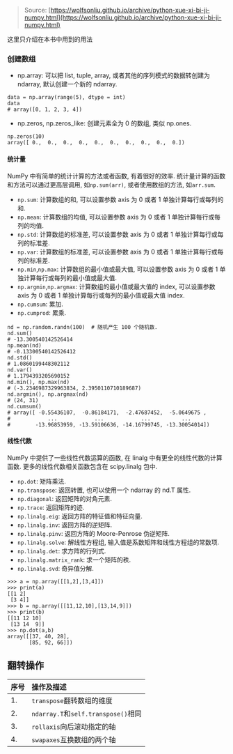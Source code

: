 > Source: [https://wolfsonliu.github.io/archive/python-xue-xi-bi-ji-numpy.html](https://wolfsonliu.github.io/archive/python-xue-xi-bi-ji-numpy.html)

这里只介绍在本书中用到的用法

### 创建数组

* np.array: 可以把 list, tuple, array, 或者其他的序列模式的数据转创建为 ndarray, 默认创建一个新的 ndarray.

```
data = np.array(range(5), dtype = int)
data
# array([0, 1, 2, 3, 4])
```

* np.zeros, np.zeros\_like: 创建元素全为 0 的数组, 类似 np.ones.

```
np.zeros(10)
array([ 0.,  0.,  0.,  0.,  0.,  0.,  0.,  0.,  0.,  0.])
```

#### 统计量

NumPy 中有简单的统计计算的方法或者函数, 有着很好的效率. 统计量计算的函数和方法可以通过更高层调用, 如`np.sum(arr)`, 或者使用数组的方法, 如`arr.sum`.

* `np.sum`: 计算数组的和, 可以设置参数 axis 为 0 或者 1 单独计算每行或每列的和.
* `np.mean`: 计算数组的均值, 可以设置参数 axis 为 0 或者 1 单独计算每行或每列的均值.
* `np.std`: 计算数组的标准差, 可以设置参数 axis 为 0 或者 1 单独计算每行或每列的标准差.
* `np.var`: 计算数组的标准差, 可以设置参数 axis 为 0 或者 1 单独计算每行或每列的标准差.
* `np.min`,`np.max`: 计算数组的最小值或最大值, 可以设置参数 axis 为 0 或者 1 单独计算每行或每列的最小值或最大值.
* `np.argmin`,`np.argmax`: 计算数组的最小值或最大值的 index, 可以设置参数 axis 为 0 或者 1 单独计算每行或每列的最小值或最大值 index.
* `np.cumsum`: 累加.
* `np.cumprod`: 累乘.

```
nd = np.random.randn(100)  # 随机产生 100 个随机数.
nd.sum()
# -13.300540142526414
np.mean(nd)
# -0.13300540142526412
nd.std()
# 1.0860199448302112
nd.var()
# 1.1794393205690152
nd.min(), np.max(nd)
# (-3.2346987329963834, 2.3950110710189687)
nd.argmin(), np.argmax(nd)
# (24, 31)
nd.cumsum()
# array([ -0.55436107,  -0.86184171,  -2.47687452,  -5.0649675 ,
#            ...            ...            ...          ...
#        -13.96853959, -13.59106636, -14.16799745, -13.30054014])
```

#### 线性代数

NumPy 中提供了一些线性代数运算的函数, 在 linalg 中有更全的线性代数的计算函数. 更多的线性代数相关函数包含在 scipy.linalg 包中.

* `np.dot`: 矩阵乘法.
* `np.transpose`: 返回转置, 也可以使用一个 ndarray 的 nd.T 属性.
* `np.diagonal`: 返回矩阵的对角元素.
* `np.trace`: 返回矩阵的迹.
* `np.linalg.eig`: 返回方阵的特征值和特征向量.
* `np.linalg.inv`: 返回方阵的逆矩阵.
* `np.linalg.pinv`: 返回方阵的 Moore-Penrose 伪逆矩阵.
* `np.linalg.solve`: 解线性方程组, 输入值是系数矩阵和线性方程组的常数项.
* `np.linalg.det`: 求方阵的行列式.
* `np.linalg.matrix_rank`: 求一个矩阵的秩.
* `np.linalg.svd`: 奇异值分解.

```
>>> a = np.array([[1,2],[3,4]]) 
>>> print(a)
[[1 2]
 [3 4]]
>>> b = np.array([[11,12,10],[13,14,9]]) 
>>> print(b)
[[11 12 10]
 [13 14  9]]
>>> np.dot(a,b)
array([[37, 40, 28],
       [85, 92, 66]])
```

## 翻转操作

| 序号 | 操作及描述 |
| :--- | :--- |
| 1. | `transpose`翻转数组的维度 |
| 2. | `ndarray.T`和`self.transpose()`相同 |
| 3. | `rollaxis`向后滚动指定的轴 |
| 4. | `swapaxes`互换数组的两个轴 |



